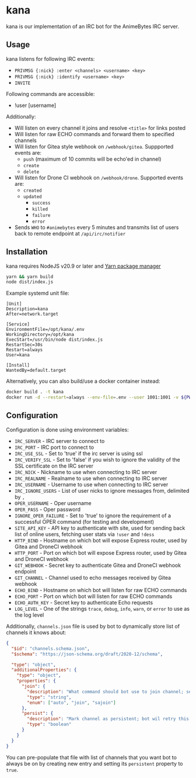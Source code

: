 # kana

kana is our implementation of an IRC bot for the AnimeBytes IRC server.

## Usage

kana listens for following IRC events:

- `PRIVMSG {:nick} :enter <channels> <username> <key>`
- `PRIVMSG {:nick} :identify <username> <key>`
- `INVITE`

Following commands are accessible:

- !user [username]

Additionally:

- Will listen on every channel it joins and resolve `<title>` for links posted
- Will listen for raw ECHO commands and forward them to specified channels
- Will listen for Gitea style webhook on `/webhook/gitea`. Suppported events are:
  - `push` (maximum of 10 commits will be echo'ed in channel)
  - `create`
  - `delete`
- Will listen for Drone CI webhook on `/webhook/drone`. Supported events are:
  - `created`
  - `updated`
    - `success`
    - `killed`
    - `failure`
    - `error`
- Sends `WHO` to `#animebytes` every 5 minutes and transmits list of users back to remote endpoint at `/api/irc/notifier`

## Installation

kana requires NodeJS v20.9 or later and [Yarn package manager](https://classic.yarnpkg.com/)

```sh
yarn && yarn build
node dist/index.js
```

Example systemd unit file:

```systemd
[Unit]
Description=kana
After=network.target

[Service]
EnvironmentFile=/opt/kana/.env
WorkingDirectory=/opt/kana
ExecStart=/usr/bin/node dist/index.js
RestartSec=30s
Restart=always
User=kana

[Install]
WantedBy=default.target
```

Alternatively, you can also build/use a docker container instead:

```sh
docker build . -t kana
docker run -d --restart=always --env-file=.env --user 1001:1001 -v ${PWD}/channels.json:/app/channels.json kana
```

## Configuration

Configuration is done using environment variables:

- `IRC_SERVER` - IRC server to connect to
- `IRC_PORT` - IRC port to connect to
- `IRC_USE_SSL` - Set to 'true' if the irc server is using ssl
- `IRC_VERIFY_SSL` - Set to 'false' if you wish to ignore the validity of the SSL certificate on the IRC server
- `IRC_NICK` - Nickname to use when connecting to IRC server
- `IRC_REALNAME` - Realname to use when connecting to IRC server
- `IRC_USERNAME` - Username to use when connecting to IRC server
- `IRC_IGNORE_USERS` - List of user nicks to ignore messages from, delimited by `,`
- `OPER_USERNAME` - Oper username
- `OPER_PASS` - Oper password
- `IGNORE_OPER_FAILURE` - Set to 'true' to ignore the requirement of a successful OPER command (for testing and development)
- `SITE_API_KEY` - API key to authenticate with site, used for sending back list of online users, fetching user stats via `!user` and `!dess`
- `HTTP_BIND` - Hostname on which bot will expose Express router, used by Gitea and DroneCI webhook
- `HTTP_PORT` - Port on which bot will expose Express router, used by Gitea and DroneCI webhook
- `GIT_WEBHOOK` - Secret key to authenticate Gitea and DroneCI webhook endpoint
- `GIT_CHANNEL` - Channel used to echo messages received by Gitea webhook
- `ECHO_BIND` - Hostname on which bot will listen for raw ECHO commands
- `ECHO_PORT` - Port on which bot will listen for raw ECHO commands
- `ECHO_AUTH_KEY` - Secret key to authenticate Echo requests
- `LOG_LEVEL` - One of the strings `trace`, `debug`, `info`, `warn`, or `error` to use as the log level

Additionally, `channels.json` file is used by bot to dynamically store list of channels it knows about:

```json
{
  "$id": "channels.schema.json",
  "$schema": "https://json-schema.org/draft/2020-12/schema",

  "type": "object",
  "additionalProperties": {
    "type": "object",
    "properties": {
      "join": {
        "description": "What command should bot use to join channel; setting auto (default) will try JOIN followed by SAJOIN",
        "type": "string",
        "enum": ["auto", "join", "sajoin"]
      },
      "persist": {
        "description": "Mark channel as persistent; bot wil retry this channel on failure instead of removing it from list",
        "type": "boolean"
      }
    }
  }
}
```

You can pre-populate that file with list of channels that you want bot to always be on by creating new entry and 
setting its `persistent` property to `true`.
